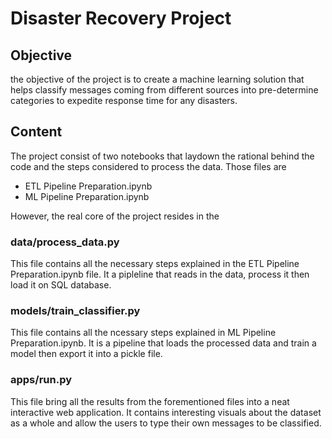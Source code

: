 # Disaster Recovery Project

## Objective 
the objective of the project is to create a machine learning solution that helps classify messages coming from different sources into pre-determine categories to expedite response time for any disasters. 

## Content 

The project consist of two notebooks that laydown the rational behind the code and the steps considered to process the data. Those files are 

  - ETL Pipeline Preparation.ipynb
  - ML Pipeline Preparation.ipynb
  
  However, the real core of the project resides in the 
  
 ### data/process_data.py
 
 This file contains all the necessary steps explained in the ETL Pipeline Preparation.ipynb file. It a pipleline that reads in the data, process it then load it on SQL database. 
 
 ### models/train_classifier.py
 
 This file contains all the ncessary steps explained in ML Pipeline Preparation.ipynb. It is a pipeline that loads the processed data and train a model then export it into a pickle file. 
 
 ### apps/run.py 
 
 This file bring all the results from the forementioned files into a neat interactive web application. It contains interesting visuals about the dataset as a whole and allow the users to type their own messages to be classified. 
